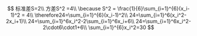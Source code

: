 $$
标准差S=2\\
方差S^2 =4\\
\because S^2 = \frac{1}{6}\sum_{i=1}^{6}(x_i-1)^2 = 4\\
\therefore24=\sum_{i=1}^{6}(x_i-1)^2\\
24=\sum_{i=1}^6(x_i^2-2x_i+1)\\
24=\sum_{i=1}^6x_i^2-2\sum_{i=1}^6x_i+6\\
24=\sum_{i=1}^6x_i^2-2\cdot6\cdot1+6\\
\sum_{i=1}^{6}x_i^2=30
$$